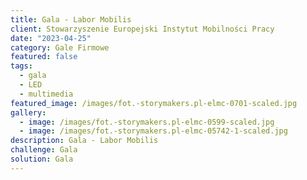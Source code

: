 ```yaml
---
title: Gala - Labor Mobilis
client: Stowarzyszenie Europejski Instytut Mobilności Pracy
date: "2023-04-25"
category: Gale Firmowe
featured: false
tags:
  - gala
  - LED
  - multimedia
featured_image: /images/fot.-storymakers.pl-elmc-0701-scaled.jpg
gallery:
  - image: /images/fot.-storymakers.pl-elmc-0599-scaled.jpg
  - image: /images/fot.-storymakers.pl-elmc-05742-1-scaled.jpg
description: Gala - Labor Mobilis
challenge: Gala
solution: Gala
---
```


